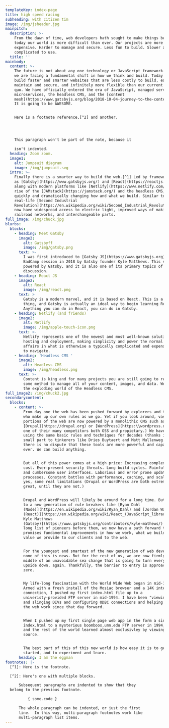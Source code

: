 ```yaml
---
templateKey: index-page
title: high speed racing
subheading: with citizen tim
image: /img/jsheader.jpg
mainpitch:
  description: >-
    From the dawn of time, web developers hath sought to make things better.But
    today our world is more difficult than ever. Our projects are more
    expensive. Harder to manage and secure. Less fun to build. Slower and more
    complicated to use.
  title: ''
mainbody:
  content: >-
    The future is not about any one technology or JavaScript framework.Instead
    we are facing a fundamental shift in how we think and build. Today we can
    build faster and smarter websites that are less costly to build, easier to
    maintain and secure, and infinitely more flexible than our current status
    quo. We have officially entered the era of JavaScript, managed services,
    microservices, the headless CMS, and the [content
    mesh](https://www.gatsbyjs.org/blog/2018-10-04-journey-to-the-content-mesh/).
    It is going to be AWESOME.


    Here is a footnote reference,[^2] and another.




    This paragraph won't be part of the note, because it

    isn't indented.
  heading: Zoom zoom.
  image1:
    alt: Jumpsuit diagram
    image: /img/jumpsuit.svg
  intro: >-
    Finally there is a smarter way to build the web.[^1] Led by frameworks such
    as [Gatsby](https://www.gatsbyjs.org/) and [React](https://reactjs.org/),
    along with modern platforms like [Netlify](https://www.netlify.com/) and the
    rise of the [JAMstack](https://jamstack.org/) and the headless CMS, we are
    quickly and dramatically changing how and what we build. Similar to the
    real-life [Second Industrial
    Revolution](https://en.wikipedia.org/wiki/Second_Industrial_Revolution), we
    now have widespread access to electric light, improved ways of making steel,
    railroad networks, and interchangeable parts.
full_image: /img/chuck.jpg
blurbs:
  blocks:
    - heading: Meet Gatsby
      image2:
        alt: Gatsbyff
        image: /img/gatsby.png
      text: >-
        I was first introduced to [Gatsby JS](https://www.gatsbyjs.org) at a
        BadCamp session in 2018 by Gatsby founder Kyle Matthews. This site is
        powered by Gatsby, and it is also one of its primary topics of
        discussion.
    - heading: React JS
      image2:
        alt: React
        image: /img/react.png
      text: >
        Gatsby is a modern marvel, and it is based on React. This is a good
        thing, and Gatsby is actually an ideal way to begin learning React.
        Anything you can do in React, you can do in Gatsby.
    - heading: Netlify (and friends)
      image2:
        alt: Netlify
        image: /img/apple-touch-icon.png
      text: >-
        Netlify represents one of the newest and most well-known solutions for
        hosting and deployment, making simplicity and power the normal state of
        affairs in what is otherwise a typically complicated and expensive world
        to navigate.
    - heading: 'Headless CMS '
      image2:
        alt: Headless CMS
        image: /img/headless.png
      text: >-
        Content is king and for many projects you are still going to require
        some method to manage all of your content, images, and data. Welcome to
        the exploding world of the Headless CMS.
full_image2: /img/chuck2.jpg
secondarycontent:
  blocks:
    - content: >-
        From day one the web has been pushed forward by explorers and tinkerers
        who make up our own rules as we go. Yet if you look around, vast
        portions of the web are now powered by a monolithic CMS such as
        [Drupal](https://drupal.org) or [WordPress](https:\\wordpress.org) (or
        one of their many competitors both OSS and propietary.) We have now been
        using the same basic rules and techniques for decades (thanks in no
        small part to tinkerers like Dries Buytaert and Matt Mullenweg..)  And
        there is no dispute that these tools are more powerful and capable than
        ever. We can build anything.


        But all of this power comes at a high price: Increasing complexity and
        cost. Ever-present security threats. Long build cycles. Painfully slow
        and cumbersome user interfaces. Laborious and error prone update
        processes. Constant battles with performance, caching, and scaling. And,
        yes, some real limitations (Drupal or WordPress are both extremely
        great, until they are not.)


        Drupal and WordPress will likely be around for a long time. But thanks
        to a new generation of rule breakers like [Ryan Dahl
        (Node)](https://en.wikipedia.org/wiki/Ryan_Dahl) and [Jordan Walke
        (React)](https://en.wikipedia.org/wiki/React_(JavaScript_library)) and[
        Kyle Matthews
        (Gatsby)](https://www.gatsbyjs.org/contributors/kyle-mathews/) and a
        long list of pioneers before them, we now have a path forward that
        promises fundamental improvements in how we work, what we build, and the
        value we provide to our clients and to the web.


        For the youngest and smartest of the new generation of web developers,
        none of this is news. But for the rest of us, we are now firmly in the
        middle of an unavoidable sea change that is going to turn everything
        upside down, again. Thankfully, the barrier to entry is approaching
        zero.


        My life-long fascination with the World Wide Web began in mid-1994.
        Armed with a fresh install of the Mosiac browser and a 14K internet
        connection, I pushed my first index.html file up to a
        univeristy-provided FTP server in mid-1994. I have been "viewing source"
        and slinging DIVs and configuring ODBC connections and helping make the
        the web work since that day forward.


        When I pushed up my first single page web app in the form a single
        index.html to a mysterious boomboox.umn.edu FTP server in 1994, myself
        and the rest of the world learned almost exclusivley by viewing the
        source.


        The best part of this of this new world is how easy it is to get
        started, and to experiment and learn.
      heading: I am the eggman
footnotes: |-
  [^1]: Here is the footnote.

  [^2]: Here's one with multiple blocks.

      Subsequent paragraphs are indented to show that they
  belong to the previous footnote.

          { some.code }

      The whole paragraph can be indented, or just the first
      line.  In this way, multi-paragraph footnotes work like
      multi-paragraph list items.
---
```


